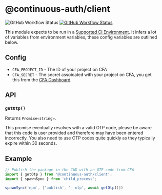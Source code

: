# @continuous-auth/client

![GitHub Workflow Status](https://img.shields.io/github/workflow/status/continuousauth/node-client/CI?label=CI&logo=github&style=for-the-badge)
[![GitHub Workflow Status](https://img.shields.io/badge/CFA-Enabled-success?style=for-the-badge)](https://github.com/continuousauth)

This module expects to be run in a [Supported CI Environment](https://docs.continuousauth.dev/usage/circleci).  It infers a lot of variables from environment variables, these config variables are outlined below.

## Config

* `CFA_PROJECT_ID` - The ID of your project on CFA
* `CFA_SECRET` - The secret assoicated with your project on CFA, you get this from the [CFA Dashboard](https://continuousauth.dev)

## API

### `getOtp()`

Returns `Promise<string>`.

This promise eventually resolves with a valid OTP code, please be aware that this code is user provided and therefore may have been entered incorrectly.  You also need to use OTP codes quite quickly as they typically expire within 30 seconds.

## Example

```js
// Publish the package in the CWD with an OTP code from CFA
import { getOtp } from '@continuous-auth/client';
import { spawnSync } from 'child_process';

spawnSync('npm', ['publish', '--otp', await getOtp()])
```
